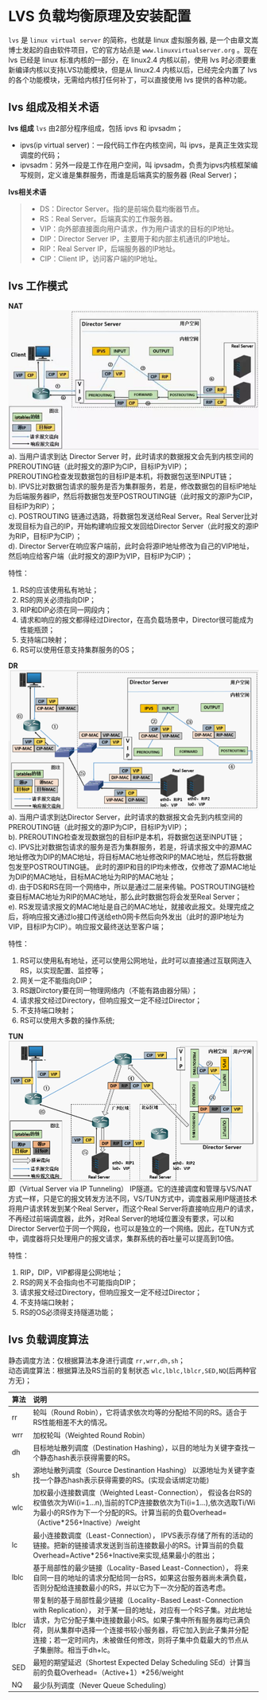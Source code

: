 # LVS 负载均衡原理及安装配置

`lvs` 是 `linux virtual server` 的简称，也就是 linux 虚拟服务器, 是一个由章文嵩博士发起的自由软件项目，它的官方站点是 `www.linuxvirtualserver.org` 。现在 lvs 已经是 linux 标准内核的一部分，在 linux2.4 内核以前，使用 lvs 时必须要重新编译内核以支持LVS功能模块，但是从 linux2.4 内核以后，已经完全内置了 lvs 的各个功能模块，无需给内核打任何补丁，可以直接使用 lvs 提供的各种功能。

## lvs 组成及相关术语
**lvs 组成** 
`lvs` 由2部分程序组成，包括 ipvs 和 ipvsadm；
 * ipvs(ip virtual server)：一段代码工作在内核空间，叫 ipvs，是真正生效实现调度的代码；
 * ipvsadm：另外一段是工作在用户空间，叫 ipvsadm，负责为ipvs内核框架编写规则，定义谁是集群服务，而谁是后端真实的服务器 (Real Server)；

**lvs相关术语**
 > * DS：Director Server。指的是前端负载均衡器节点。
 > * RS：Real Server。后端真实的工作服务器。
 > * VIP：向外部直接面向用户请求，作为用户请求的目标的IP地址。
 > * DIP：Director Server IP，主要用于和内部主机通讯的IP地址。
 > * RIP：Real Server IP，后端服务器的IP地址。
 > * CIP：Client IP，访问客户端的IP地址。

## lvs 工作模式
**NAT**  
![lvs-nat工作流程图](../images/lvs/lvs-nat.jpg)  
a). 当用户请求到达 Director Server 时，此时请求的数据报文会先到内核空间的PREROUTING链（此时报文的源IP为CIP，目标IP为VIP）；  
PREROUTING检查发现数据包的目标IP是本机，将数据包送至INPUT链；  
b). IPVS比对数据包请求的服务是否为集群服务，若是，修改数据包的目标IP地址为后端服务器IP，然后将数据包发至POSTROUTING链（此时报文的源IP为CIP，目标IP为RIP）；  
c). POSTROUTING 链通过选路，将数据包发送给Real Server。Real Server比对发现目标为自己的IP，开始构建响应报文发回给Director Server（此时报文的源IP为RIP，目标IP为CIP）；  
d). Director Server在响应客户端前，此时会将源IP地址修改为自己的VIP地址，然后响应给客户端（此时报文的源IP为VIP，目标IP为CIP）；  

特性：  
1. RS的应该使用私有地址；  
2. RS的网关必须指向DIP；  
3. RIP和DIP必须在同一网段内；
4. 请求和响应的报文都得经过Director，在高负载场景中，Director很可能成为性能瓶颈；
5. 支持端口映射；  
6. RS可以使用任意支持集群服务的OS；

**DR**  
![lvs-nat工作流程图](../images/lvs/lvs-dr.png)  
a). 当用户请求到达Director Server，此时请求的数据报文会先到内核空间的PREROUTING链（此时报文的源IP为CIP，目标IP为VIP）；  
b). PREROUTING检查发现数据包的目标IP是本机，将数据包送至INPUT链；  
c). IPVS比对数据包请求的服务是否为集群服务，若是，将请求报文中的源MAC地址修改为DIP的MAC地址，将目标MAC地址修改RIP的MAC地址，然后将数据包发至POSTROUTING链。 此时的源IP和目的IP均未修改，仅修改了源MAC地址为DIP的MAC地址，目标MAC地址为RIP的MAC地址；  
d). 由于DS和RS在同一个网络中，所以是通过二层来传输。POSTROUTING链检查目标MAC地址为RIP的MAC地址，那么此时数据包将会发至Real Server；  
e). RS发现请求报文的MAC地址是自己的MAC地址，就接收此报文。处理完成之后，将响应报文通过lo接口传送给eth0网卡然后向外发出（此时的源IP地址为VIP，目标IP为CIP）。响应报文最终送达至客户端；  

特性： 
1. RS可以使用私有地址，还可以使用公网地址，此时可以直接通过互联网连入RS，以实现配置、监控等；  
2. 网关一定不能指向DIP；  
3. RS跟Dirctory要在同一物理网络内（不能有路由器分隔）；  
4. 请求报文经过Directory，但响应报文一定不经过Director；  
5. 不支持端口映射；  
6. RS可以使用大多数的操作系统;

**TUN**
![lvs-nat工作流程图](../images/lvs/lvs-tun.png)  
即（Virtual Server via IP Tunneling） IP隧道。它的连接调度和管理与VS/NAT方式一样，只是它的报文转发方法不同，VS/TUN方式中，调度器采用IP隧道技术将用户请求转发到某个Real Server，而这个Real Server将直接响应用户的请求，不再经过前端调度器，此外，对Real Server的地域位置没有要求，可以和Director Server位于同一个网段，也可以是独立的一个网络。因此，在TUN方式中，调度器将只处理用户的报文请求，集群系统的吞吐量可以提高到10倍。

特性： 
1. RIP，DIP，VIP都得是公网地址；  
2. RS的网关不会指向也不可能指向DIP；  
3. 请求报文经过Directory，但响应报文一定不经过Director；  
4. 不支持端口映射；  
5. RS的OS必须得支持隧道功能；

## lvs 负载调度算法
静态调度方法：仅根据算法本身进行调度 `rr,wrr,dh,sh`；  
动态调度算法：根据算法及RS当前的复制状态 `wlc,lblc,lblcr,SED,NQ`(后两种官方无)；  

| 算法   | 说明     |
| ----   | :-----    |
|rr	|轮叫（Round Robin），它将请求依次均等的分配给不同的RS。适合于RS性能相差不大的情况。
|wrr|加权轮叫（Weighted Round Robin）|它将依据不同RS的权值分配任务。权值较高的RS将优先获得任务，并且分配到的连接数将比权值低的RS更多。相同权值得RS得到相同数目的连接数。
|dh	|目标地址散列调度（Destination Hashing），以目的地址为关键字查找一个静态hash表示获得需要的RS。
|sh	|源地址散列调度（Source Destinantion Hashing） 以源地址为关键字查找一个静态hash表示获得需要的RS。(实现会话绑定功能)
|wlc|加权最小连接数调度（Weighted Least-Connection）， 假设各台RS的权值依次为Wi(i=1...n),当前的TCP连接数依次为Ti(i=1...),依次选取Ti/Wi为最小的RS作为下一个分配的RS。计算当前的负载Overhead=（Active*256+Inactive）/weight
|lc	|最小连接数调度（Least-Connection）， IPVS表示存储了所有的活动的链接。把新的链接请求发送到当前连接数最小的RS。计算当前的负载Overhead=Active*256+Inactive来实现,结果最小的胜出；
|lblc|	基于局部性的最少链接（Locality-Based Least-Connection）， 将来自同一目的地址的请求分配给同一台RS，如果这台服务器尚未满负载，否则分配给连接数最小的RS，并以它为下一次分配的首选考虑。
|lblcr|	带复制的基于局部性最少链接（Locality-Based Least-Connection with Replication）， 对于某一目的地址，对应有一个RS子集。对此地址请求，为它分配子集中连接数最小RS。如果子集中所有服务器均已满负荷，则从集群中选择一个连接书较小服务器，将它加入到此子集并分配连接；若一定时间内，未被做任何修改，则将子集中负载最大的节点从子集删除。相当于dh+lc。
|SED| 最短的期望延迟（Shortest Expected Delay Scheduling SEd）计算当前的负载Overhead=（Active+1）*256/weight
|NQ	|最少队列调度（Never Queue Scheduling）

